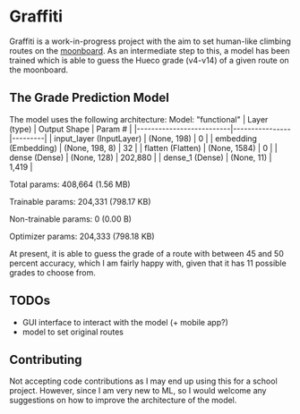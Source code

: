 # Graffiti
Graffiti is a work-in-progress project with the aim to set human-like climbing routes on the [moonboard](https://moonclimbing.com/moonboard). As an intermediate step to this, a model has been trained which is able to guess the Hueco grade (v4-v14) of a given route on the moonboard. 

## The Grade Prediction Model
The model uses the following architecture:
Model: "functional"
| Layer (type)             | Output Shape   | Param # |
|--------------------------|----------------|---------|
| input_layer (InputLayer) | (None, 198)    | 0       |
| embedding (Embedding)    | (None, 198, 8) | 32      |
| flatten (Flatten)        | (None, 1584)   | 0       |
| dense (Dense)            | (None, 128)    | 202,880 |
| dense_1 (Dense)          | (None, 11)     | 1,419   |

 Total params: 408,664 (1.56 MB)
 
 Trainable params: 204,331 (798.17 KB)
 
 Non-trainable params: 0 (0.00 B)
 
 Optimizer params: 204,333 (798.18 KB)

At present, it is able to guess the grade of a route with between 45 and 50 percent accuracy, which I am fairly happy with, given that it has 11 possible grades to choose from.


## TODOs
- GUI interface to interact with the model (+ mobile app?)
- model to set original routes

## Contributing
Not accepting code contributions as I may end up using this for a school project.
However, since I am very new to ML, so I would welcome any suggestions on how to improve the architecture of the model.

